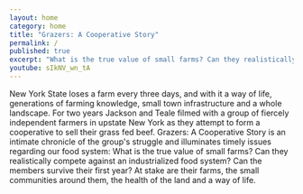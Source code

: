 ```yaml
---
layout: home
category: home
title: "Grazers: A Cooperative Story"
permalink: /
published: true
excerpt: "What is the true value of small farms? Can they realistically compete against an industrialized food system? Can the members survive their first year? At stake are their farms, the health of the land, and a way of life"
youtube: sIkNV_wn_tA
---
```


New York State loses a farm every three days, and with it a way of life, generations of farming knowledge, small town infrastructure and a whole landscape. For two years Jackson and Teale filmed with a group of fiercely independent farmers in upstate New York as they attempt to form a cooperative to sell their grass fed beef. Grazers: A Cooperative Story is an intimate chronicle of the group's struggle and illuminates timely issues regarding our food system: What is the true value of small farms? Can they realistically compete against an industrialized food system? Can the members survive their first year? At stake are their farms, the small communities around them, the health of the land and a way of life.
